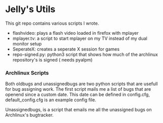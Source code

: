 # Jelly's Utils
This git repo contains various scripts I wrote.


-   flashvideo: plays a flash video loaded in firefox with mplayer 
-   mplayer.tv: a script to start mplayer on my TV instead of my dual monitor setup
-   SeperateX: creates a seperate X  session for games
-   repo-signed.py: python3 script that shows how much of the archlinux repository's is signed ( needs pyalpm)

### Archlinux Scripts
Both oldbugs and unassignedbugs are two python scripts that are usefull for bug assigning work. The first script mails me a list of bugs that are openend since a custom date. This date can be defined in config.cfg, default_config.cfg is an example config file. 

Unassignedbugs, is a script that emails me all the unassigned bugs on Archlinux's bugtracker.
